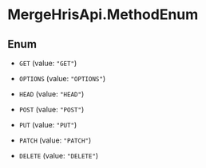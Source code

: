 # MergeHrisApi.MethodEnum

## Enum


* `GET` (value: `"GET"`)

* `OPTIONS` (value: `"OPTIONS"`)

* `HEAD` (value: `"HEAD"`)

* `POST` (value: `"POST"`)

* `PUT` (value: `"PUT"`)

* `PATCH` (value: `"PATCH"`)

* `DELETE` (value: `"DELETE"`)


